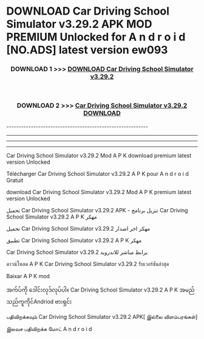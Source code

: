 # DOWNLOAD Car Driving School Simulator v3.29.2 APK MOD PREMIUM Unlocked for A n d r o i d [NO.ADS] latest version ew093 



<div align="center">

<h3>DOWNLOAD 1 >>> <a href="https://getmod2.web.app/?judul=Car Driving School Simulator v3.29.2">DOWNLOAD Car Driving School Simulator v3.29.2</a></h3><br>

<h3>DOWNLOAD 2 >>> <a href="https://getmod2.web.app/?judul=Car Driving School Simulator v3.29.2">Car Driving School Simulator v3.29.2 DOWNLOAD </a></h3>

</div>
----------------------------------------------------------

----------------------------------------------------------

----------------------------------------------------------

----------------------------------------------------------

Car Driving School Simulator v3.29.2 Mod A P K download premium latest version Unlocked

Télécharger Car Driving School Simulator v3.29.2 A P K pour A n d r o i d Gratuit

download Car Driving School Simulator v3.29.2 Mod A P K premium latest version Unlocked

تحميل Car Driving School Simulator v3.29.2 APK - تنزيل برنامج Car Driving School Simulator v3.29.2 A P K مهكر

تحميل Car Driving School Simulator v3.29.2 مهكر اخر اصدار

تطبيق Car Driving School Simulator v3.29.2 A P K مهكر

Car Driving School Simulator v3.29.2 برابط مباشر للاندرويد

ดาวน์โหลด A P K Car Driving School Simulator v3.29.2 รับเวอร์ชันล่าสุด

Baixar A P K mod

အက်ပ်ကို ဒေါင်းလုဒ်လုပ်ပါ။ Car Driving School Simulator v3.29.2 A P K အမည်သည်ကူကိုင်Andriod ဗားရှင်း

பதிவிறக்கவும் Car Driving School Simulator v3.29.2 APK[ இல்லை விளம்பரங்கள்] 
 
இலவச பதிவிறக்க மோட் A n d r o i d




